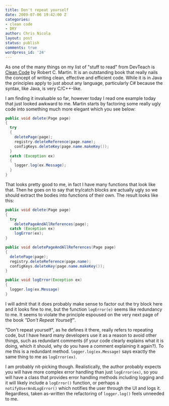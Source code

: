 ```yaml
---
title: Don't repeat yourself
date: 2009-07-06 19:42:00 Z
categories:
- clean code
- DRY
author: Chris Nicola
layout: post
status: publish
comments: true
wordpress_id: '24'
---
```


As one of the many things on my list of "stuff to read" from DevTeach is [Clean Code][1] by Robert C. Martin. It is an outstanding book that really nails the concept of writing clean, effective and efficient code.  While it is in Java the principles apply to just about any language, particularly C# because the syntax, like Java, is very C/C++-like.

I am finding it invaluable so far, however today I read one example today that just looked awkward to me.  Martin starts by factoring some really ugly code into something much more elegant which you see below:

<!--more-->

```java
public void delete(Page page)
{
  try
  {
    deletePage(page);
    registry.deleteReference(page.name);
    configKeys.deleteKey(page.name.makeKey());
  }
  catch (Exception ex)
  {
    logger.log(ex.Message);
  }
}
```

That looks pretty good to me, in fact I have many functions that look like that. Then he goes on to say that try/catch blocks are actually ugly so we should extract the bodies into functions of their own. The result looks like this:

```java
public void delete(Page page)
{
  try
    deletePageAndAllReferences(page);
  catch (Exception ex)
    logError(ex);
}
```

```java
public void deletePageAndAllReferences(Page page)
{
  deletePage(page);
  registry.deleteReference(page.name);
  configKeys.deleteKey(page.name.makeKey());
}
```

```java
public void logError(Exception ex)
{
  logger.log(ex.Message)
}
```

I will admit that it does probably make sense to factor out the try block here and it looks fine to me, but the function `logError(e)` seems like redundancy to me. It seems to violate the principle espoused on the very next page of the book _"Don't Repeat Yourself"_.

"Don't repeat yourself", as he defines it there, really refers to repeating code, but I have heard many developers use it as a reason to avoid other things, such as redundant comments (if your code clearly explains what it is doing, which it should, why do you have a comment explaining it again?). To me this is a redundant method. `logger.log(ex.Message)` says exactly the same thing to me as `logError(ex)`.

I am probably nit-picking though.  Realistically, the author probably expects you will have more complex error handling than just `logError(ex)`, so you will have a class that provides error handling methods including logging and it will likely include a `logError()` function, or perhaps a `notifyUserAndLogError()` which notifies the user through the UI and logs it.  Regardless, taken as-written the refactoring of `logger.log()` feels unneeded to me.

   [1]: http://www.amazon.ca/Clean-Code-Handbook-Software-Craftsmanship/dp/0132350882


